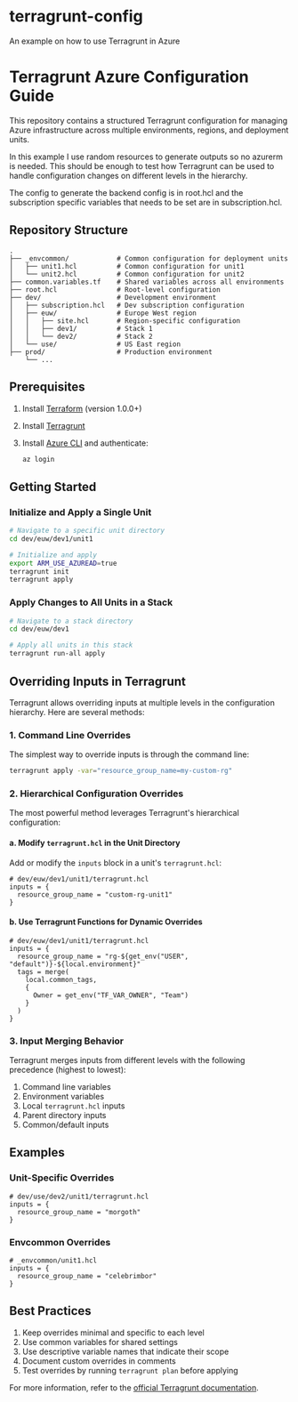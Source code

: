 # terragrunt-config
An example on how to use Terragrunt in Azure

# Terragrunt Azure Configuration Guide

This repository contains a structured Terragrunt configuration for managing Azure infrastructure across multiple environments, regions, and deployment units.

In this example I use random resources to generate outputs so no azurerm is needed. This should be enough to test how Terragrunt can be used to handle configuration changes on different levels in the hierarchy.

The config to generate the backend config is in root.hcl and the subscription specific variables that needs to be set are in subscription.hcl.

## Repository Structure

```
.
├── _envcommon/            # Common configuration for deployment units
│   ├── unit1.hcl          # Common configuration for unit1
│   └── unit2.hcl          # Common configuration for unit2
├── common.variables.tf    # Shared variables across all environments
├── root.hcl               # Root-level configuration
├── dev/                   # Development environment
│   ├── subscription.hcl   # Dev subscription configuration
│   ├── euw/               # Europe West region
│   │   ├── site.hcl       # Region-specific configuration
│   │   ├── dev1/          # Stack 1
│   │   └── dev2/          # Stack 2
│   └── use/               # US East region
├── prod/                  # Production environment
    └── ...
```

## Prerequisites

1. Install [Terraform](https://www.terraform.io/downloads.html) (version 1.0.0+)
2. Install [Terragrunt](https://terragrunt.gruntwork.io/docs/getting-started/install/)
3. Install [Azure CLI](https://docs.microsoft.com/en-us/cli/azure/install-azure-cli) and authenticate:

   ```bash
   az login
   ```

## Getting Started

### Initialize and Apply a Single Unit

```bash
# Navigate to a specific unit directory
cd dev/euw/dev1/unit1

# Initialize and apply
export ARM_USE_AZUREAD=true 
terragrunt init
terragrunt apply
```

### Apply Changes to All Units in a Stack

```bash
# Navigate to a stack directory
cd dev/euw/dev1

# Apply all units in this stack
terragrunt run-all apply
```

## Overriding Inputs in Terragrunt

Terragrunt allows overriding inputs at multiple levels in the configuration hierarchy. Here are several methods:

### 1. Command Line Overrides

The simplest way to override inputs is through the command line:

```bash
terragrunt apply -var="resource_group_name=my-custom-rg"
```

### 2. Hierarchical Configuration Overrides

The most powerful method leverages Terragrunt's hierarchical configuration:

#### a. Modify `terragrunt.hcl` in the Unit Directory

Add or modify the `inputs` block in a unit's `terragrunt.hcl`:

```hcl
# dev/euw/dev1/unit1/terragrunt.hcl
inputs = {
  resource_group_name = "custom-rg-unit1"
}
```

#### b. Use Terragrunt Functions for Dynamic Overrides

```hcl
# dev/euw/dev1/unit1/terragrunt.hcl
inputs = {
  resource_group_name = "rg-${get_env("USER", "default")}-${local.environment}"
  tags = merge(
    local.common_tags,
    {
      Owner = get_env("TF_VAR_OWNER", "Team")
    }
  )
}
```

### 3. Input Merging Behavior

Terragrunt merges inputs from different levels with the following precedence (highest to lowest):

1. Command line variables
2. Environment variables
3. Local `terragrunt.hcl` inputs
4. Parent directory inputs
5. Common/default inputs

## Examples

### Unit-Specific Overrides

```hcl
# dev/use/dev2/unit1/terragrunt.hcl
inputs = {
  resource_group_name = "morgoth"
}
```

### Envcommon Overrides

```hcl
# _envcommon/unit1.hcl
inputs = {
  resource_group_name = "celebrimbor"
}
```

## Best Practices

1. Keep overrides minimal and specific to each level
2. Use common variables for shared settings
3. Use descriptive variable names that indicate their scope
4. Document custom overrides in comments
5. Test overrides by running `terragrunt plan` before applying

For more information, refer to the [official Terragrunt documentation](https://terragrunt.gruntwork.io/).
